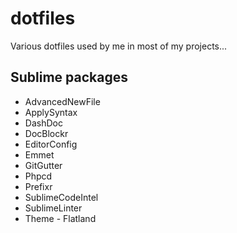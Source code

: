 dotfiles
========

Various dotfiles used by me in most of my projects...

## Sublime packages
* AdvancedNewFile
* ApplySyntax
* DashDoc
* DocBlockr
* EditorConfig
* Emmet
* GitGutter
* Phpcd
* Prefixr
* SublimeCodeIntel
* SublimeLinter
* Theme - Flatland
